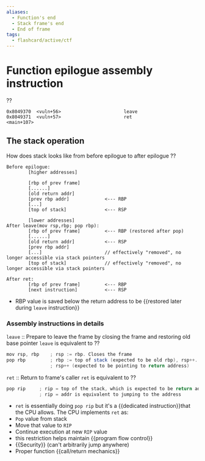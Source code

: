 ```yaml
---
aliases:
  - Function's end 
  - Stack frame's end
  - End of frame
tags:
  - flashcard/active/ctf
---
```



# Function epilogue assembly instruction
??
```
0x8049370  <vuln+56>                       leave  
0x8049371  <vuln+57>                       ret                                <main+107>
```
<!--SR:!2024-12-17,3,248-->

## The stack operation
How does stack looks like from before epilogue to after epilogue
??
```
Before epilogue:
        [higher addresses]

        [rbp of prev frame]
        [......]                       
        [old return addr]  
        [prev rbp addr]             <--- RBP
        [...]
        [top of stack]              <--- RSP

        [lower addresses]
After leave(mov rsp,rbp; pop rbp):
        [rbp of prev frame]         <--- RBP (restored after pop)
        [......]                       
        [old return addr]           <--- RSP
        [prev rbp addr]             
        [...]                       // effectively "removed", no longer accessible via stack pointers
        [top of stack]              // effectively "removed", no longer accessible via stack pointers

After ret:
        [rbp of prev frame]         <--- RBP
        [next instruction]          <--- RSP
```
<!--SR:!2024-12-16,3,259-->

- RBP value is saved below the return address to be {{restored later during `leave` instruction}} <!--SR:!2024-12-17,3,230-->

### Assembly instructions in details

`leave` :: Prepare to leave the frame by closing the frame and restoring old base pointer <!--SR:!2024-12-18,4,270-->
`leave` is equivalent to
??
```as
mov rsp, rbp    ; rsp := rbp. Closes the frame
pop rbp         ; rbp := top of stack (expected to be old rbp), rsp++. Points back to rbp of previous frame, restoring old rbp 
                ; rsp++ (expected to be pointing to return address)
```
<!--SR:!2024-12-17,3,248-->

`ret` :: Return to frame's caller <!--SR:!2024-12-17,3,248-->
`ret` is equivalent to
??
```as
pop rip     ; rip = top of the stack, which is expected to be return address i.e. the address of next instruction after -- call <func addr>
            ; rip = addr is equivalent to jumping to the address 
```
<!--SR:!2024-12-17,3,248-->


- `ret` is essentially doing `pop rip` but it's a {{dedicated instruction}}that the CPU allows. The CPU implements `ret` as: 
- `Pop` value from stack
- Move that value to `RIP`
- Continue execution at new `RIP` value
- this restriction helps maintain {{program flow control}}
- {{Security}} (can't arbitrarily jump anywhere)
- Proper function {{call/return mechanics}} <!--SR:!2024-12-15,1,219!2024-12-17,3,259!2024-12-17,3,259!2024-12-17,3,259-->